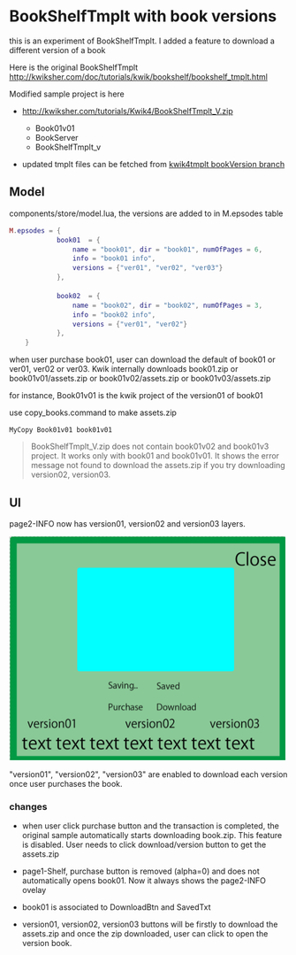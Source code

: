 # BookShelfTmplt with book versions

this is an experiment of BookShelfTmplt. I added a feature to download a different version of a book

Here is the original BookShelfTmplt
http://kwiksher.com/doc/tutorials/kwik/bookshelf/bookshelf_tmplt.html

Modified sample project is here 

* http://kwiksher.com/tutorials/Kwik4/BookShelfTmplt_V.zip
    * Book01v01
    * BookServer
    * BookShelfTmplt_v

* updated tmplt files can be fetched from [kwik4tmplt bookVersion branch](https://github.com/kwiksher/kwik4tmplt/tree/bookVersion)

## Model
components/store/model.lua,  the versions are added to in M.epsodes table

```lua
M.epsodes = {
            book01  = {
                name = "book01", dir = "book01", numOfPages = 6, 
                info = "book01 info", 
                versions = {"ver01", "ver02", "ver03"}
            },

            book02  = {
                name = "book02", dir = "book02", numOfPages = 3, 
                info = "book02 info", 
                versions = {"ver01", "ver02"}
            },
    }
```

when user purchase book01,  user can download the default of book01 or ver01, ver02 or ver03. Kwik internally downloads book01.zip or book01v01/assets.zip or book01v02/assets.zip or book01v03/assets.zip

for instance, Book01v01 is the kwik project of the version01 of book01

use copy_books.command to make assets.zip 
```
MyCopy Book01v01 book01v01
```

> BookShelfTmplt_V.zip does not contain book01v02 and book01v3 project. It works only with book01 and book01v01. It shows the error message not found to download the assets.zip if you try downloading version02, version03.

## UI
page2-INFO now has version01, version02 and version03 layers.

<img src="https://github.com/kwiksher/blog/raw/master/img/bookshelf_custom/2017-09-26_1219.png" width=500 />

"version01",  "version02",  "version03" are enabled to download each version once user purchases the book.

### changes
* when user click purchase button and the transaction is completed, the original sample automatically starts downloading book.zip. This feature is disabled. User needs to click download/version button to get the assets.zip

* page1-Shelf, purchase button is removed (alpha=0) and does not automatically opens book01. Now it always shows the page2-INFO ovelay

* book01 is associated to DownloadBtn and SavedTxt

* version01, version02, version03 buttons will be firstly to download the assets.zip and once the zip downloaded, user can click to open the version book.



